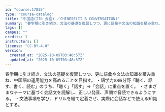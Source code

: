 ```yaml
---
id: "course:17835"
type: "course-catalog"
title: "中国語(IIb 会話) ／CHINESE(II B CONVERSATION)"
summary: "春学期に引き続き、文法の基礎を復習しつつ、更に語彙や文法の知識を積み重ね、中国語の運用能力を高めることを目指す。 ・語学力の四分野「聴く、話す、書く、読む」のうち、｢聴く｣「話す」⇒「会話」に重点を置く。 ・さまざまなテーマに基づく会話文を…"
tags: []
campus: ""
credits: 1
instructors: []
license: "CC-BY-4.0"
version:
  created_at: "2025-10-09T03:48:57Z"
  updated_at: "2025-10-09T03:48:57Z"
---
```

春学期に引き続き、文法の基礎を復習しつつ、更に語彙や文法の知識を積み重ね、中国語の運用能力を高めることを目指す。 ・語学力の四分野「聴く、話す、書く、読む」のうち、｢聴く｣「話す」⇒「会話」に重点を置く。 ・さまざまなテーマに基づく会話文を読解し、正しい発音、声調で音読できるようにする。 ・文法事項を学び、ドリルを経て定着させ、実際に会話などで使える知識とする。
